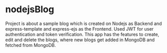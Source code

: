 # nodejsBlog

Project is about a sample blog which is created on Nodejs as Backend and express-template and express-ejs as the Frontend.
Used JWT for user authentication and token verification.
This app has the features to create, edit and delete the blogs, where new blogs get added in MongoDB and fetched from MongoDB.

